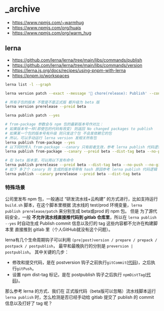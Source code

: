 # _archive

- https://www.npmjs.com/~warmhug
- https://www.npmjs.com/org/huajs
- https://www.npmjs.com/org/warm_hug

## lerna

- https://github.com/lerna/lerna/tree/main/libs/commands/publish
- https://github.com/lerna/lerna/tree/main/libs/commands/version
- https://lerna.js.org/docs/recipes/using-pnpm-with-lerna
- https://pnpm.io/workspaces

```sh
lerna list -l --graph

lerna version patch --exact --message '🎨 chore(release): Publish' --conventional-commits

# 所有子包的版本 不管是不是正式版 都升级为 beta 版
lerna version prerelease --preid beta

lerna publish patch --yes

# from-package 参数会与 npm 包的最新版本号作对比：
# 如果版本号一样(即使包的代码有改变) 则返回 No changed packages to publish
# 如果某一个包的版本号有升级 则只发这个包 不会发依赖它的包
# 所以，可以手动运行 lerna version 发相关所有包
lerna publish from-package --yes
# 以下同时传入 from-package --canary 只有前者生效，参考 lerna publish 代码逻辑
lerna publish from-package --canary --preid beta --dist-tag beta --no-push --no-git-tag-version

# 在 beta 版本里，可以用以下发布命令
lerna publish prerelease --preid beta --dist-tag beta --no-push --no-git-tag-version --yes
# 如下 多了个 canary 则 生成的版本号带有 hash 原因参考 lerna publish 代码逻辑
lerna publish --canary prerelease --preid beta --dist-tag beta
```

### 特殊场景

公司里发布 npm 包，一般通过 “研发流水线+云构建” 的方式进行，比如支持运行 `build.sh` 脚本，在这个脚本里根据 流水线的 test/prod 环境变量，`lerna publish prerelease/patch` 来分别生成 beta或prod 的 npm 包。
但是 为了源代码安全，一般 **不允许流水线直接推代码到 gitlab 仓库里**，所以在 `lerna publish --yes` 时自动生成 Publish commit 信息以及打的 tag 这些内容都不允许在构建脚本里 直接推到 gitlab 里（个人GitHub就没有这个问题）。

lerna有几个生命周期钩子可以利用 `(pre|post)version / prepare / prepack / postpack / postpublish`，
最早和最晚执行的分别是 `preversion | postpublish`。 其中关键的几步：
- 修改和提交代码，是在 postversion 钩子之前执行`gitCommit`([代码](https://github.com/lerna/lerna/blob/main/libs/commands/version/src/index.ts#L881))，之后执行`gitPush`。
- 设置 npm dist-tag 标记，是在 postpublish 钩子之后执行 `npmDistTag`([代码](https://github.com/lerna/lerna/blob/main/libs/commands/publish/src/index.ts#L1089))。

那么参考 lerna 的方式、我们在 正式版代码（beta版可以忽略）流水线脚本运行 `lerna publish` 时，怎么检测是否已经手动给 gitlab 提交了 publish 的 commit 信息以及打好了 tag 呢？

